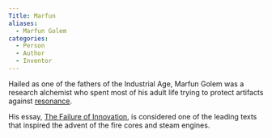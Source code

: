 ```yaml
---
Title: Marfun
aliases:
  - Marfun Golem
categories:
  - Person
  - Author
  - Inventor
---
```


Hailed as one of the fathers of the Industrial Age, Marfun Golem was a research alchemist who spent most of his adult life trying to protect artifacts against [resonance]().

His essay, [The Failure of Innovation](), is considered one of the leading texts that inspired the advent of the fire cores and steam engines.
